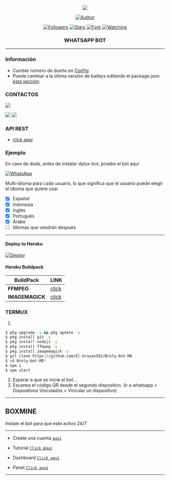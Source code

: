  
<p align="center"> 
<img src="https://komarev.com/ghpvc/?username=FG98F&color=brightgreen" />
<p/>
<p align="center">
<a href="https://github.com/El-brayan502"><img title="Author" src="https://img.shields.io/badge/Broly-Bot-MDBot-black?style=for-the-badge&logo=whatsApp"></a>
<p/>
<p align="center">
<a href="https://github.com/El-brayan502?tab=followers"><img title="Followers" src="https://img.shields.io/github/followers/El-brayan502?label=Followers&style=social"></a>
<a href="https://github.com/El-brayan502/Broly-bot-MD/stargazers/"><img title="Stars" src="https://img.shields.io/github/stars/El-brayan502/Broly-bot-MD?&style=social"></a>
<a href="https://github.com/El-brayan502/Broly-bot-MD/network/members"><img title="Fork" src="https://img.shields.io/github/forks/El-brayan502/Broly-bot-MD?style=social"></a>
<a href="https://github.com/El-brayan502/Broly-bot-MD/watchers"><img title="Watching" src="https://img.shields.io/github/watchers/El-brayan502/Broly-bot-MD?label=Watching&style=social"></a>
</p>



<h3 align="center">WHATSAPP BOT</h3>

***
### Información
- Cambie número de dueño en [Config](https://github.com/FG98F/senna-bot/blob/main/config.js#L6)
- Puede cambiar a la última versión de baileys editando el package.json [esta sección](https://github.com/FG98F/senna-bot/blob/main/package.json#L42)


### CONTACTOS
<p>
<a href="https://whatsapp.com/channel/0029VajUPbECxoB0cYovo60W" target="blank"><img src="https://img.shields.io/badge/Whatsapp-30302f?style=flat&logo=whatsapp" /></a>

 <a href="http://www.instagram.com/brayanff502" target="blank"><img src="https://img.shields.io/badge/Instagram-30302f?style=flat&logo=instagram" /></a>
<a href="https://m.facebook.com/soybrayanff" target="blank"><img src="https://img.shields.io/badge/Facebook-30302f?style=flat&logo=facebook" /></a>

</p> 

### API REST
-  [click aquí](https://api.fgmods.xyz)

### Ejemplo 
En caso de duda, antes de instalar dylux-bot, pruebe el bot aquí

[![WhatsApp](https://img.shields.io/badge/DyLux-25D366?style=for-the-badge&logo=whatsapp&logoColor=white)](https://instabio.cc/fg98ff) 


Multi-idioma para cada usuario, lo que significa que el usuario puede elegir el idioma que quiere usar

- [x] Español
- [x] Indonesia
- [x] Inglés
- [x] Portugués
- [x] Árabe
- [ ] Idiomas que vendrán después

***

#### Deploy to Heroku
[![Deploy](https://www.herokucdn.com/deploy/button.svg)](https://heroku.com/deploy?template=https://github.com/FG98F/senna-bot)

#### Heroku Buildpack
| BuildPack | LINK |
|--------|--------|
| **FFMPEG** |[click](https://github.com/jonathanong/heroku-buildpack-ffmpeg-latest) |
| **IMAGEMAGICK** | [click](https://github.com/DuckyTeam/heroku-buildpack-imagemagick) |

### TERMUX
1. 
```sh
$ pkg upgrade -y && pkg update -y
$ pkg install git -y
$ pkg install nodejs -y
$ pkg install ffmpeg -y
$ pkg install imagemagick -y
$ git clone https://github.com/El-brayan502/Broly-bot-MD
$ cd Broly-bot-MD*
$ npm i 
$ npm start
```
2. Esperar a que se inicie el bot...
3. Escanea el código QR desde el segundo dispositivo. (ir a whatsapp > Dispositivos Vinculados > Vincular un dispositivo)
---------


## BOXMINE



Instale el bot para que este activo 24/7

---------
* Create una cuenta  [`aquí`](https://dash.boxmineworld.com/register?ref=Mb0BN5ny)
* Tutorial [`Click Aquí`](https://youtu.be/Vzk_X45bDIw?si=1UNQWa2B9w-xyBSm)

* Dashboard [`Click aquí`](https://dash.boxmineworld.com)
* Panel [`Click aquí`](https://panel.boxmineworld.com/)

---------
